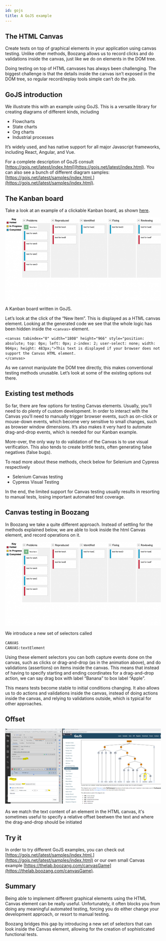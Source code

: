 ```yaml
---
id: gojs
title: A GoJS example
---
```


## The HTML Canvas 

Create tests on top of graphical elements in your application using canvas testing. Unlike other methods, Boozang allows us to record clicks and do validations inside the canvas, just like we do on elements in the DOM tree.

Doing testing on top of HTML canvases has always been challenging. The biggest challenge is that the details inside the canvas isn’t exposed in the DOM tree, so regular record/replay tools simple can’t do the job.

## GoJS introduction
We illustrate this with an example using GoJS. This is a versatile library for creating diagrams of different kinds, including

- Flowcharts
- State charts
- Org charts
- Industrial processes

It’s widely used, and has native support for all major Javascript frameworks, including React, Angular, and Vue.

For a complete description of GoJS consult [https://gojs.net/latest/index.html](https://gojs.net/latest/index.html). You can also see a bunch of different diagram samples: [https://gojs.net/latest/samples/index.html.](https://gojs.net/latest/samples/index.html).

## The Kanban board
Take a look at an example of a clickable Kanban board, as shown [here](https://gojs.net/latest/samples/kanban.html).


![Kanban board](../images/kanban.png "Kanban board")

A Kanban board written in GoJS.

Let’s look at the click of the “New Item”. This is displayed as a HTML canvas element. Looking at the generated code we see that the whole logic has been hidden inside the `<canvas>` element.

```
<canvas tabindex="0" width="1808" height="966" style="position: absolute; top: 0px; left: 0px; z-index: 2; user-select: none; width: 904px; height: 483px;">This text is displayed if your browser does not support the Canvas HTML element.
</canvas>
```

As we cannot manipulate the DOM tree directly, this makes conventional testing methods unusable. Let’s look at some of the existing options out there.

## Existing test methods
So far, there are few options for testing Canvas elements. Usually, you’ll need to do plenty of custom development. In order to interact with the Canvas you’ll need to manually trigger browser events, such as on-click or mouse-down events, which become very sensitive to small changes, such as browser window dimensions. It’s also makes it very hard to automate drag-and-drop events, which is needed for our Kanban example.

More-over, the only way to do validation of the Canvas is to use visual verification. This also tends to create brittle tests, often generating false negatives (false bugs).

To read more about these methods, check below for Selenium and Cypress respectively

- Selenium Canvas testing
- Cypress Visual Testing

In the end, the limited support for Canvas testing usually results in resorting to manual tests, losing important automated test coverage.

## Canvas testing in Boozang
In Boozang we take a quite different approach. Instead of settling for the methods explained below, we are able to look inside the html Canvas element, and record operations on it.

![Kanban in booang](../images/kanban.png "Kanban in Boozang")

We introduce a new set of selectors called

```
CANVAS
CANVAS:textElement
```

Using these element selectors you can both capture events done on the canvas, such as clicks or drag-and-drop (as in the animation above), and do validations (assertions) on items inside the canvas. This means that instead of having to specify starting and ending coordinates for a drag-and-drop action, we can say drag box with label “Banana” to box label “Apple”.

This means tests become stable to initial conditions changing. It also allows us to do actions and validations inside the canvas, instead of doing actions inside the canvas, and relying to validations outside, which is typical for other approaches.

## Offset

![Kanban in booang](../images/gojs-offset.png "Kanban in Boozang")

As we match the text content of an element in the HTML canvas, it's sometimes useful to specify a relative offset beetwen the text and where the drag-and-drop should be initiated

## Try it

In order to try different GoJS examples, you can check out [https://gojs.net/latest/samples/index.html.](https://gojs.net/latest/samples/index.html) or our own small Canvas example [https://thelab.boozang.com/canvasGame](https://thelab.boozang.com/canvasGame).

## Summary
Being able to implement different graphical elements using the HTML Canvas element can be really useful. Unfortunately, it often blocks you from doing any meaningful automated testing, forcing you do either change your development approach, or resort to manual testing.

Boozang bridges this gap by introducing a new set of selectors that can look inside the Canvas element, allowing for the creation of sophisticated functional tests.